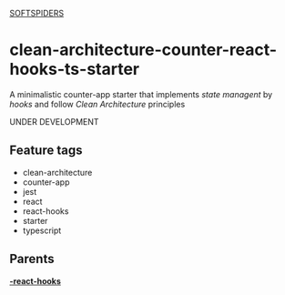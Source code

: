 [SOFTSPIDERS](https://github.com/softspiders/softspiders)

# clean-architecture-counter-react-hooks-ts-starter

A minimalistic counter-app starter that implements *state managent* by *hooks* and follow *Clean Architecture* principles

UNDER DEVELOPMENT

## Feature tags
- clean-architecture
- counter-app
- jest
- react
- react-hooks
- starter
- typescript

## Parents

[**-react-hooks**](https://github.com/softspiders/clean-architecture-counter-starters/tree/clean-architecture-counter-react-ts-starter)

